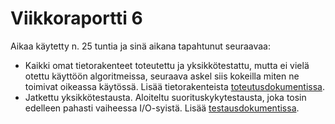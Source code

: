 # Viikkoraportti 6

Aikaa käytetty n. 25 tuntia ja sinä aikana tapahtunut seuraavaa:

* Kaikki omat tietorakenteet toteutettu ja yksikkötestattu, mutta ei vielä otettu käyttöön algoritmeissa, seuraava askel siis kokeilla miten ne toimivat oikeassa käytössä. Lisää tietorakenteista [toteutusdokumentissa](/dokumentaatio/toteutusdokumentti.md).
* Jatkettu yksikkötestausta. Aloiteltu suorituskykytestausta, joka tosin edelleen pahasti vaiheessa I/O-syistä. Lisää [testausdokumentissa](/dokumentaatio/testaus.md).
